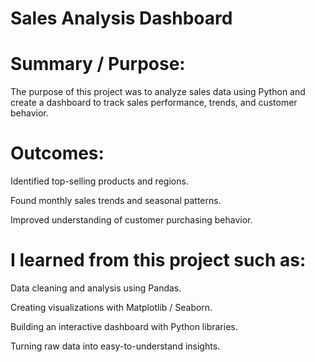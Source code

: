 # Sales Analysis Dashboard

# Summary / Purpose:
The purpose of this project was to analyze sales data using Python and create a dashboard to track sales performance, trends, and customer behavior.

# Outcomes:

Identified top-selling products and regions.


Found monthly sales trends and seasonal patterns.


Improved understanding of customer purchasing behavior.

# I learned from this project such as:

Data cleaning and analysis using Pandas.


Creating visualizations with Matplotlib / Seaborn.


Building an interactive dashboard with Python libraries.


Turning raw data into easy-to-understand insights.
